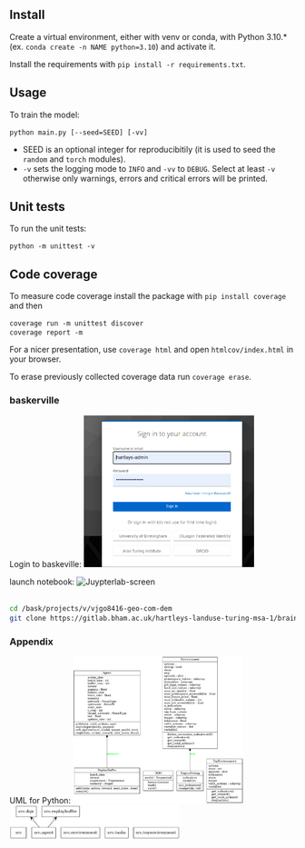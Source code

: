## Install

Create a virtual environment, either with venv or conda, with Python 3.10.* (ex. `conda create -n NAME python=3.10`) and activate it.

Install the requirements with `pip install -r requirements.txt`.

## Usage

To train the model:

```
python main.py [--seed=SEED] [-vv]
```

- SEED is an optional integer for reproducibitily (it is used to seed the `random` and `torch` modules).
- `-v` sets the logging mode to `INFO` and `-vv` to `DEBUG`. Select at least `-v` otherwise only warnings, errors and critical errors will be printed.

## Unit tests

To run the unit tests:

```
python -m unittest -v
```

## Code coverage

To measure code coverage install the package with `pip install coverage` and then

```
coverage run -m unittest discover
coverage report -m
```

For a nicer presentation, use `coverage html` and open `htmlcov/index.html` in your browser.

To erase previously collected coverage data run `coverage erase`.

###  baskerville

Login to baskeville:
 <img src="./docs/basklogin.png" alt="login-screen" width="300" /> 
 
 launch notebook:
 <img src="./docs/JupyterLab.png" alt="Juypterlab-screen" width="300" /> 
 

```bash

cd /bask/projects/v/vjgo8416-geo-com-dem
git clone https://gitlab.bham.ac.uk/hartleys-landuse-turing-msa-1/brainstorming.git

```
### Appendix 

 UML for Python:
 <img src="./docs/classes.png" alt="class diagram" width="300" /> 
 <img src="./docs/packages.png" alt="package diagram" width="300" /> 